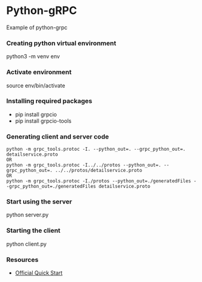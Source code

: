 # Python-gRPC
Example of python-grpc

### Creating python virtual environment
python3 -m venv env

### Activate environment
source env/bin/activate

### Installing required packages
- pip install grpcio
- pip install grpcio-tools

### Generating client and server code
```
python -m grpc_tools.protoc -I. --python_out=. --grpc_python_out=. detailservice.proto
OR
python -m grpc_tools.protoc -I../../protos --python_out=. --grpc_python_out=. ../../protos/detailservice.proto
OR
python -m grpc_tools.protoc -I./protos --python_out=./generatedFiles --grpc_python_out=./generatedFiles detailservice.proto
```

### Start using the server
python server.py

### Starting the client
python client.py

### Resources
- [Official Quick Start](https://grpc.io/docs/quickstart/python/)
